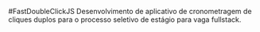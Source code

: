#FastDoubleClickJS
 Desenvolvimento de aplicativo de cronometragem de cliques duplos para o processo seletivo de estágio para vaga fullstack.
